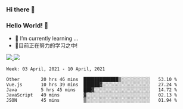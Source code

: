 ### Hi there 👋
### Hello World! 🙌

- 🌱 I’m currently learning ...
- 📖目前正在努力的学习之中!

<a href="https://github.com/anuraghazra/github-readme-stats">
  <img src="https://github-readme-stats.vercel.app/api?username=keyboardWithDream&show_icons=true&repo=github-readme-stats" />
</a>
<a href="https://github.com/anuraghazra/convoychat">
  <img src="https://github-readme-stats.vercel.app/api/top-langs/?username=keyboardWithDream&layout=compact&repo=convoychat" />
</a>



<!--START_SECTION:waka-->
```text
Week: 03 April, 2021 - 10 April, 2021

Other        20 hrs 46 mins  █████████████▒░░░░░░░░░░░   53.10 % 
Vue.js       10 hrs 39 mins  ██████▓░░░░░░░░░░░░░░░░░░   27.24 % 
Java         5 hrs 45 mins   ███▓░░░░░░░░░░░░░░░░░░░░░   14.72 % 
JavaScript   49 mins         ▓░░░░░░░░░░░░░░░░░░░░░░░░   02.13 % 
JSON         45 mins         ▒░░░░░░░░░░░░░░░░░░░░░░░░   01.94 % 
```
<!--END_SECTION:waka-->
